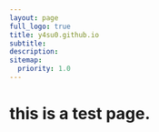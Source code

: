 ```yaml
---
layout: page
full_logo: true
title: y4su0.github.io
subtitle: 
description:
sitemap:
  priority: 1.0
---
```


# this is a test page.


